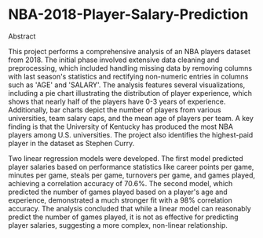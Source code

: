 # NBA-2018-Player-Salary-Prediction
Abstract

This project performs a comprehensive analysis of an NBA players dataset from 2018. The initial phase involved extensive data cleaning and preprocessing, which included handling missing data by removing columns with last season's statistics and rectifying non-numeric entries in columns such as 'AGE' and 'SALARY'. The analysis features several visualizations, including a pie chart illustrating the distribution of player experience, which shows that nearly half of the players have 0-3 years of experience. Additionally, bar charts depict the number of players from various universities, team salary caps, and the mean age of players per team. A key finding is that the University of Kentucky has produced the most NBA players among U.S. universities. The project also identifies the highest-paid player in the dataset as Stephen Curry. 

Two linear regression models were developed. The first model predicted player salaries based on performance statistics like career points per game, minutes per game, steals per game, turnovers per game, and games played, achieving a correlation accuracy of 70.6%. The second model, which predicted the number of games played based on a player's age and experience, demonstrated a much stronger fit with a 98% correlation accuracy. The analysis concluded that while a linear model can reasonably predict the number of games played, it is not as effective for predicting player salaries, suggesting a more complex, non-linear relationship. 
